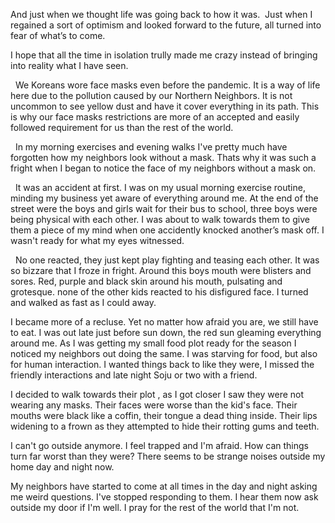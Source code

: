 And just when we thought life was going back to how it was.  Just when I regained a sort of optimism and looked forward to the future, all turned into fear of what’s to come. 


I hope that all the time in isolation trully made me crazy instead of bringing into reality what I have seen. 

 
We Koreans wore face masks even before the pandemic. It is a way of life here due to the pollution caused by our Northern Neighbors. It is not uncommon to see yellow dust and have it cover everything in its path. This is why our face masks restrictions are more of an accepted and easily followed requirement for us than the rest of the world. 

 
In my morning exercises and evening walks I've pretty much have forgotten how my neighbors look without a mask. Thats why it was such a fright when I began to notice the face of my neighbors without a mask on. 

 
It was an accident at first. I was on my usual morning exercise routine, minding my business yet aware of everything around me. At the end of the street were the boys and girls wait for their bus to school, three boys were being physical with each other. I was about to walk towards them to give them a piece of my mind when one accidently knocked another’s mask off. I wasn't ready for what my eyes witnessed. 

 
No one reacted, they just kept play fighting and teasing each other. It was so bizzare that I froze in fright. Around this boys mouth were blisters and sores. Red, purple and black skin around his mouth, pulsating and grotesque. none of the other kids reacted to his disfigured face. I turned and walked as fast as I could away. 


I became more of a recluse. Yet no matter how afraid you are, we still have to eat. I was out late just before sun down, the red sun gleaming everything around me. As I was getting my small food plot ready for the season I noticed my neighbors out doing the same. I was starving for food, but also for human interaction. I wanted things back to like they were, I missed the friendly interactions and late night Soju or two with a friend. 


I decided to walk towards their plot , as I got closer I saw they were not wearing any masks. Their faces were worse than the kid's face. Their mouths were black like a coffin, their tongue a dead thing inside. Their lips widening to a frown as they attempted to hide their rotting gums and teeth. 
 

I can't go outside anymore. I feel trapped and I'm afraid. How can things turn far worst than they were? There seems to be strange noises outside my home day and night now. 


My neighbors have started to come at all times in the day and night asking me weird questions. I've stopped responding to them. I hear them now ask outside my door if I'm well. I pray for the rest of the world that I'm not.
